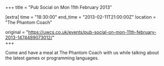 +++
title = "Pub Social on Mon 11th February 2013"

[extra]
time = "18:30:00"
end_time = "2013-02-11T21:00:00Z"
location = "The Phantom Coach"

original = "https://uwcs.co.uk/events/pub-social-on-mon-11th-february-2013-1474489073012/"    
+++

Come and have a meal at The Phantom Coach with us while talking about the latest games or programming languages.

